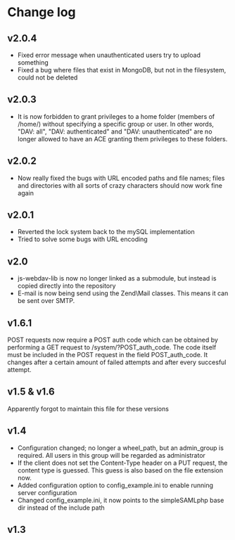 # Change log

## v2.0.4
- Fixed error message when unauthenticated users try to upload something
- Fixed a bug where files that exist in MongoDB, but not in the filesystem, could not be deleted

## v2.0.3
- It is now forbidden to grant privileges to a home folder (members of /home/) without specifying a specific group or user. In other words, "DAV: all", "DAV: authenticated" and "DAV: unauthenticated" are no longer allowed to have an ACE granting them privileges to these folders.

## v2.0.2
- Now really fixed the bugs with URL encoded paths and file names; files and directories with all sorts of crazy characters should now work fine again

## v2.0.1
- Reverted the lock system back to the mySQL implementation
- Tried to solve some bugs with URL encoding

## v2.0
- js-webdav-lib is now no longer linked as a submodule, but instead is copied directly into the repository
- E-mail is now being send using the Zend\Mail classes. This means it can be sent over SMTP.

## v1.6.1
POST requests now require a POST auth code which can be obtained by performing a
GET request to /system/?POST_auth_code. The code itself must be included in the
POST request in the field POST_auth_code. It changes after a certain amount of
failed attempts and after every succesful attempt.

## v1.5 & v1.6
Apparently forgot to maintain this file for these versions

## v1.4
- Configuration changed; no longer a wheel_path, but an admin_group is required. All users in this group will be regarded as administrator
- If the client does not set the Content-Type header on a PUT request, the content type is guessed. This guess is also based on the file extension now.
- Added configuration option to config_example.ini to enable running server configuration
- Changed config_example.ini, it now points to the simpleSAMLphp base dir instead of the include path

## v1.3
